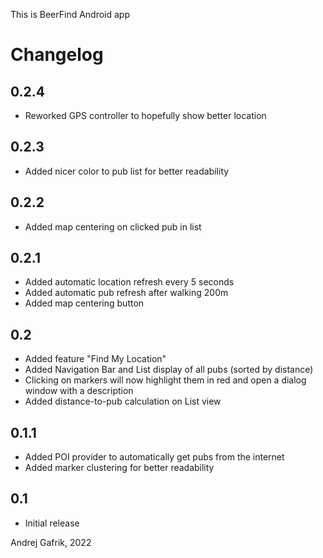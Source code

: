 This is BeerFind Android app

# Changelog

## 0.2.4
- Reworked GPS controller to hopefully show better location

## 0.2.3
- Added nicer color to pub list for better readability

## 0.2.2
- Added map centering on clicked pub in list

## 0.2.1
- Added automatic location refresh every 5 seconds
- Added automatic pub refresh after walking 200m
- Added map centering button

## 0.2
- Added feature "Find My Location"
- Added Navigation Bar and List display of all pubs (sorted by distance)
- Clicking on markers will now highlight them in red and open a dialog window with a description
- Added distance-to-pub calculation on List view

## 0.1.1
- Added POI provider to automatically get pubs from the internet
- Added marker clustering for better readability

## 0.1
- Initial release



Andrej Gafrik, 2022
